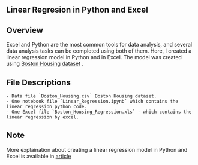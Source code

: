 ## Linear Regresion in Python and Excel


## Overview

Excel and Python are the most common tools for data analysis, and several data analysis tasks can be completed using both of them. Here, I created a linear regression model in Python and in Excel. The model was created using [Boston Housing dataset](https://www.kaggle.com/c/2403-boston-housing-dataset/data) .


## File Descriptions 
	- Data file `Boston_Housing.csv` Boston Housing dataset.
	- One notebook file `Linear_Regression.ipynb` which contains the linear regression python code. 
	- One Excel file `Boston_Housing_Regression.xls` - which contains the linear regression by excel. 
	

## Note

More explaination about creating a linear regression model in Python and Excel is available in [article](https://medium.com/@alay.nada/python-vs-excel-create-a-linear-regression-647e7bc1cfb8)



